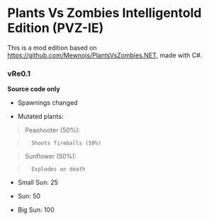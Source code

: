 # Plants Vs Zombies Intelligentold Edition (PVZ-IE)

This is a mod edition based on https://github.com/Mewnojs/PlantsVsZombies.NET, made with C#.

### vRe0.1

**Source code only**

- Spawnings changed

- Mutated plants:

>	Peashooter (50%):

>		Shoots fireballs (50%)

>	Sunflower (50%):

>		Explodes on death

- Small Sun: 25

- Sun: 50

- Big Sun: 100